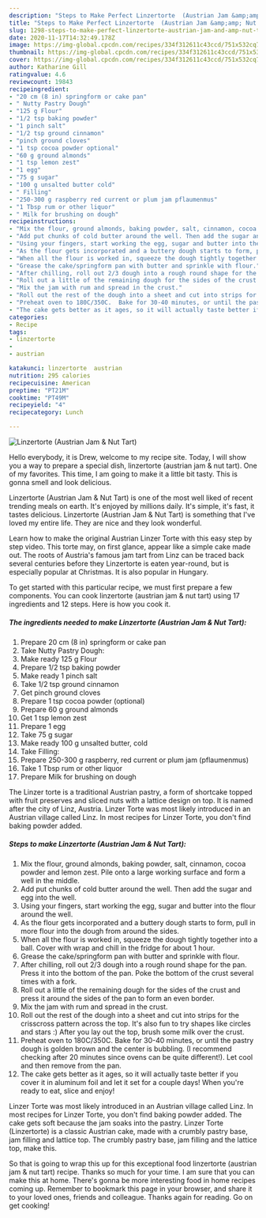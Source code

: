```yaml
---
description: "Steps to Make Perfect Linzertorte  (Austrian Jam &amp;amp; Nut Tart)"
title: "Steps to Make Perfect Linzertorte  (Austrian Jam &amp;amp; Nut Tart)"
slug: 1298-steps-to-make-perfect-linzertorte-austrian-jam-and-amp-nut-tart
date: 2020-11-17T14:32:49.178Z
image: https://img-global.cpcdn.com/recipes/334f312611c43ccd/751x532cq70/linzertorte-austrian-jam-nut-tart-recipe-main-photo.jpg
thumbnail: https://img-global.cpcdn.com/recipes/334f312611c43ccd/751x532cq70/linzertorte-austrian-jam-nut-tart-recipe-main-photo.jpg
cover: https://img-global.cpcdn.com/recipes/334f312611c43ccd/751x532cq70/linzertorte-austrian-jam-nut-tart-recipe-main-photo.jpg
author: Katharine Gill
ratingvalue: 4.6
reviewcount: 19843
recipeingredient:
- "20 cm (8 in) springform or cake pan"
- " Nutty Pastry Dough"
- "125 g Flour"
- "1/2 tsp baking powder"
- "1 pinch salt"
- "1/2 tsp ground cinnamon"
- "pinch ground cloves"
- "1 tsp cocoa powder optional"
- "60 g ground almonds"
- "1 tsp lemon zest"
- "1 egg"
- "75 g sugar"
- "100 g unsalted butter cold"
- " Filling"
- "250-300 g raspberry red current or plum jam pflaumenmus"
- "1 Tbsp rum or other liquor"
- " Milk for brushing on dough"
recipeinstructions:
- "Mix the flour, ground almonds, baking powder, salt, cinnamon, cocoa powder and lemon zest. Pile onto a large working surface and form a well in the middle."
- "Add put chunks of cold butter around the well. Then add the sugar and egg into the well."
- "Using your fingers, start working the egg, sugar and butter into the flour around the well."
- "As the flour gets incorporated and a buttery dough starts to form, pull in more flour into the dough from around the sides."
- "When all the flour is worked in, squeeze the dough tightly together into a ball. Cover with wrap and chill in the fridge for about 1 hour."
- "Grease the cake/springform pan with butter and sprinkle with flour."
- "After chilling, roll out 2/3 dough into a rough round shape for the pan. Press it into the bottom of the pan.  Poke the bottom of the crust several times with a fork."
- "Roll out a little of the remaining dough for the sides of the crust and press it around the sides of the pan to form an even border."
- "Mix the jam with rum and spread in the crust."
- "Roll out the rest of the dough into a sheet and cut into strips for the crisscross pattern across the top. It&#39;s also fun to try shapes like circles and stars :) After you lay out the top, brush some milk over the crust."
- "Preheat oven to 180C/350C.  Bake for 30-40 minutes, or until the pastry dough is golden brown and the center is bubbling. (I recommend checking after 20 minutes since ovens can be quite different!). Let cool and then remove from the pan."
- "The cake gets better as it ages, so it will actually taste better if you cover it in aluminum foil and let it set for a couple days! When you&#39;re ready to eat, slice and enjoy!"
categories:
- Recipe
tags:
- linzertorte
- 
- austrian

katakunci: linzertorte  austrian 
nutrition: 295 calories
recipecuisine: American
preptime: "PT21M"
cooktime: "PT49M"
recipeyield: "4"
recipecategory: Lunch

---
```



![Linzertorte  (Austrian Jam &amp; Nut Tart)](https://img-global.cpcdn.com/recipes/334f312611c43ccd/751x532cq70/linzertorte-austrian-jam-nut-tart-recipe-main-photo.jpg)

Hello everybody, it is Drew, welcome to my recipe site. Today, I will show you a way to prepare a special dish, linzertorte  (austrian jam &amp; nut tart). One of my favorites. This time, I am going to make it a little bit tasty. This is gonna smell and look delicious.

Linzertorte  (Austrian Jam &amp; Nut Tart) is one of the most well liked of recent trending meals on earth. It's enjoyed by millions daily. It's simple, it's fast, it tastes delicious. Linzertorte  (Austrian Jam &amp; Nut Tart) is something that I've loved my entire life. They are nice and they look wonderful.

Learn how to make the original Austrian Linzer Torte with this easy step by step video. This torte may, on first glance, appear like a simple cake made out. The roots of Austria&#39;s famous jam tart from Linz can be traced back several centuries before they Linzertorte is eaten year-round, but is especially popular at Christmas. It is also popular in Hungary.


To get started with this particular recipe, we must first prepare a few components. You can cook linzertorte  (austrian jam &amp; nut tart) using 17 ingredients and 12 steps. Here is how you cook it.

<!--inarticleads1-->

##### The ingredients needed to make Linzertorte  (Austrian Jam &amp; Nut Tart):

1. Prepare 20 cm (8 in) springform or cake pan
1. Take  Nutty Pastry Dough:
1. Make ready 125 g Flour
1. Prepare 1/2 tsp baking powder
1. Make ready 1 pinch salt
1. Take 1/2 tsp ground cinnamon
1. Get pinch ground cloves
1. Prepare 1 tsp cocoa powder (optional)
1. Prepare 60 g ground almonds
1. Get 1 tsp lemon zest
1. Prepare 1 egg
1. Take 75 g sugar
1. Make ready 100 g unsalted butter, cold
1. Take  Filling:
1. Prepare 250-300 g raspberry, red current or plum jam (pflaumenmus)
1. Take 1 Tbsp rum or other liquor
1. Prepare  Milk for brushing on dough


The Linzer torte is a traditional Austrian pastry, a form of shortcake topped with fruit preserves and sliced nuts with a lattice design on top. It is named after the city of Linz, Austria. Linzer Torte was most likely introduced in an Austrian village called Linz. In most recipes for Linzer Torte, you don&#39;t find baking powder added. 

<!--inarticleads2-->

##### Steps to make Linzertorte  (Austrian Jam &amp; Nut Tart):

1. Mix the flour, ground almonds, baking powder, salt, cinnamon, cocoa powder and lemon zest. Pile onto a large working surface and form a well in the middle.
1. Add put chunks of cold butter around the well. Then add the sugar and egg into the well.
1. Using your fingers, start working the egg, sugar and butter into the flour around the well.
1. As the flour gets incorporated and a buttery dough starts to form, pull in more flour into the dough from around the sides.
1. When all the flour is worked in, squeeze the dough tightly together into a ball. Cover with wrap and chill in the fridge for about 1 hour.
1. Grease the cake/springform pan with butter and sprinkle with flour.
1. After chilling, roll out 2/3 dough into a rough round shape for the pan. Press it into the bottom of the pan.  Poke the bottom of the crust several times with a fork.
1. Roll out a little of the remaining dough for the sides of the crust and press it around the sides of the pan to form an even border.
1. Mix the jam with rum and spread in the crust.
1. Roll out the rest of the dough into a sheet and cut into strips for the crisscross pattern across the top. It&#39;s also fun to try shapes like circles and stars :) After you lay out the top, brush some milk over the crust.
1. Preheat oven to 180C/350C.  Bake for 30-40 minutes, or until the pastry dough is golden brown and the center is bubbling. (I recommend checking after 20 minutes since ovens can be quite different!). Let cool and then remove from the pan.
1. The cake gets better as it ages, so it will actually taste better if you cover it in aluminum foil and let it set for a couple days! When you&#39;re ready to eat, slice and enjoy!


Linzer Torte was most likely introduced in an Austrian village called Linz. In most recipes for Linzer Torte, you don&#39;t find baking powder added. The cake gets soft because the jam soaks into the pastry. Linzer Torte (Linzertorte) is a classic Austrian cake, made with a crumbly pastry base, jam filling and lattice top. The crumbly pastry base, jam filling and the lattice top, make this. 

So that is going to wrap this up for this exceptional food linzertorte  (austrian jam &amp; nut tart) recipe. Thanks so much for your time. I am sure that you can make this at home. There's gonna be more interesting food in home recipes coming up. Remember to bookmark this page in your browser, and share it to your loved ones, friends and colleague. Thanks again for reading. Go on get cooking!
